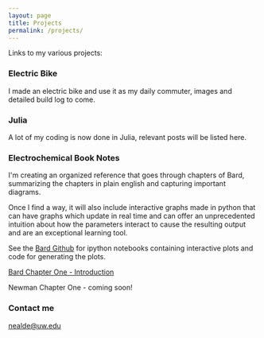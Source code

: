```yaml
---
layout: page
title: Projects
permalink: /projects/
---
```


Links to my various projects:

### Electric Bike

I made an electric bike and use it as my daily commuter, images and detailed build log to come.


### Julia

A lot of my coding is now done in Julia, relevant posts will be listed here.

### Electrochemical Book Notes

I'm creating an organized reference that goes through chapters of Bard, summarizing the chapters in plain english and capturing important diagrams.

Once I find a way, it will also include interactive graphs made in python that can have graphs which update in real time and can offer an unprecedented intuition about how the parameters interact to cause the resulting output and are an exceptional learning tool.

See the [Bard Github](https://github.com/nealde/Notes-on-Bard) for ipython notebooks containing interactive plots and code for generating the plots.

[Bard Chapter One - Introduction](https://nealde.github.io/BardChapter1-Introduction/)

Newman Chapter One - coming soon!

### Contact me

[nealde@uw.edu](mailto:nealde@uw.edu)
